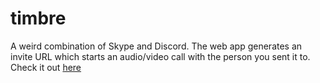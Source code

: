 # timbre

A weird combination of Skype and Discord. The web app generates an invite URL which starts an audio/video call with the person you sent it to. Check it out [here](https://timbrejs.herokuapp.com/)
